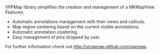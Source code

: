 VPPMap library simplifies the creation and management of a MKMapView. Features:
 
 - Automatic annotations management with their views and callouts. 
 - Map region centering based on the current visible annotations. 
 - Automatic annotation clustering.
 - Easy management of pins dropped by user.

For further information check out 
http://vicpenap.github.com/vppmap
